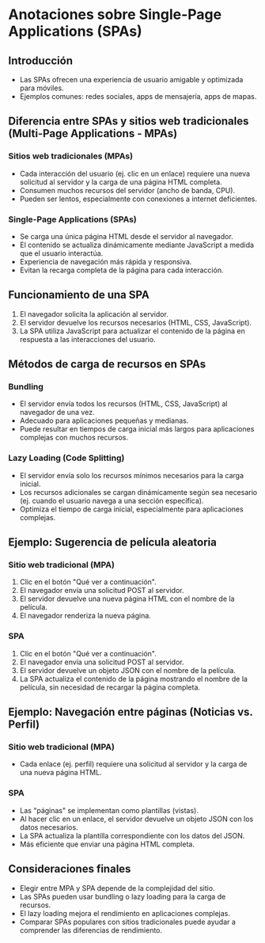# Anotaciones sobre Single-Page Applications (SPAs)

## Introducción

*   Las SPAs ofrecen una experiencia de usuario amigable y optimizada para móviles.
*   Ejemplos comunes: redes sociales, apps de mensajería, apps de mapas.

## Diferencia entre SPAs y sitios web tradicionales (Multi-Page Applications - MPAs)

### Sitios web tradicionales (MPAs)

*   Cada interacción del usuario (ej. clic en un enlace) requiere una nueva solicitud al servidor y la carga de una página HTML completa.
*   Consumen muchos recursos del servidor (ancho de banda, CPU).
*   Pueden ser lentos, especialmente con conexiones a internet deficientes.

### Single-Page Applications (SPAs)

*   Se carga una única página HTML desde el servidor al navegador.
*   El contenido se actualiza dinámicamente mediante JavaScript a medida que el usuario interactúa.
*   Experiencia de navegación más rápida y responsiva.
*   Evitan la recarga completa de la página para cada interacción.

## Funcionamiento de una SPA

1.  El navegador solicita la aplicación al servidor.
2.  El servidor devuelve los recursos necesarios (HTML, CSS, JavaScript).
3.  La SPA utiliza JavaScript para actualizar el contenido de la página en respuesta a las interacciones del usuario.

## Métodos de carga de recursos en SPAs

### Bundling

*   El servidor envía todos los recursos (HTML, CSS, JavaScript) al navegador de una vez.
*   Adecuado para aplicaciones pequeñas y medianas.
*   Puede resultar en tiempos de carga inicial más largos para aplicaciones complejas con muchos recursos.

### Lazy Loading (Code Splitting)

*   El servidor envía solo los recursos mínimos necesarios para la carga inicial.
*   Los recursos adicionales se cargan dinámicamente según sea necesario (ej. cuando el usuario navega a una sección específica).
*   Optimiza el tiempo de carga inicial, especialmente para aplicaciones complejas.

## Ejemplo: Sugerencia de película aleatoria

### Sitio web tradicional (MPA)

1.  Clic en el botón "Qué ver a continuación".
2.  El navegador envía una solicitud POST al servidor.
3.  El servidor devuelve una nueva página HTML con el nombre de la película.
4.  El navegador renderiza la nueva página.

### SPA

1.  Clic en el botón "Qué ver a continuación".
2.  El navegador envía una solicitud POST al servidor.
3.  El servidor devuelve un objeto JSON con el nombre de la película.
4.  La SPA actualiza el contenido de la página mostrando el nombre de la película, sin necesidad de recargar la página completa.

## Ejemplo: Navegación entre páginas (Noticias vs. Perfil)

### Sitio web tradicional (MPA)

*   Cada enlace (ej. perfil) requiere una solicitud al servidor y la carga de una nueva página HTML.

### SPA

*   Las "páginas" se implementan como plantillas (vistas).
*   Al hacer clic en un enlace, el servidor devuelve un objeto JSON con los datos necesarios.
*   La SPA actualiza la plantilla correspondiente con los datos del JSON.
*   Más eficiente que enviar una página HTML completa.

## Consideraciones finales

*   Elegir entre MPA y SPA depende de la complejidad del sitio.
*   Las SPAs pueden usar bundling o lazy loading para la carga de recursos.
*   El lazy loading mejora el rendimiento en aplicaciones complejas.
*   Comparar SPAs populares con sitios tradicionales puede ayudar a comprender las diferencias de rendimiento.